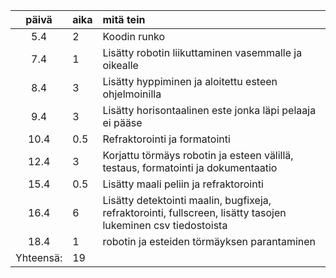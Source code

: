 | päivä | aika | mitä tein  |
| :----:|:-----| :-----|
| 5.4 | 2    | Koodin runko |
| 7.4 | 1    | Lisätty robotin liikuttaminen vasemmalle ja oikealle |
| 8.4 | 3    | Lisätty hyppiminen ja aloitettu esteen ohjelmoinilla |
| 9.4 | 3    | Lisätty horisontaalinen este jonka läpi pelaaja ei pääse |
| 10.4 | 0.5    | Refraktorointi ja formatointi |
| 12.4 | 3    | Korjattu törmäys robotin ja esteen välillä, testaus, formatointi ja dokumentaatio |
| 15.4 | 0.5    | Lisätty maali peliin ja refraktorointi |
| 16.4 | 6    | Lisätty detektointi maalin, bugfixeja, refraktorointi, fullscreen, lisätty tasojen lukeminen csv tiedostoista  |
| 18.4 | 1    | robotin ja esteiden törmäyksen parantaminen |
Yhteensä:|  19
